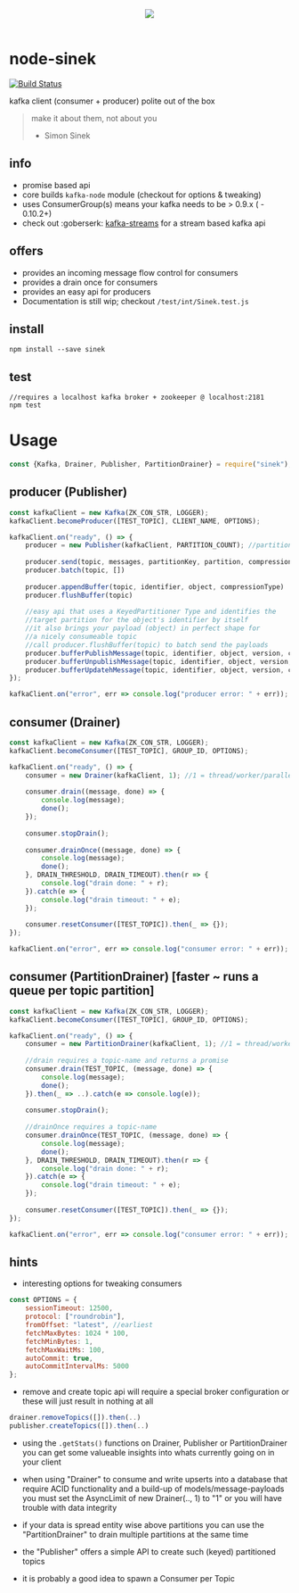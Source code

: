 <center><img src="https://cdn1.teamhellfall.de/contentdelivery/8642e870-7555-473a-b549-c520bd85bc51.0861a88f-28cf-42b6-88c7-f2942e64cc79.png?dim=165x125" /></center><br/>

# node-sinek

[![Build Status](https://travis-ci.org/nodefluent/node-sinek.svg?branch=master)](https://travis-ci.org/nodefluent/node-sinek)

kafka client (consumer + producer) polite out of the box

> make it about them, not about you
> - Simon Sinek

## info
- promise based api
- core builds `kafka-node` module (checkout for options & tweaking)
- uses ConsumerGroup(s) means your kafka needs to be > 0.9.x ( - 0.10.2+)
- check out :goberserk: [kafka-streams](https://github.com/nodefluent/kafka-streams) for a stream based kafka api

## offers

- provides an incoming message flow control for consumers
- provides a drain once for consumers
- provides an easy api for producers
- Documentation is still wip; checkout `/test/int/Sinek.test.js`

## install

```shell
npm install --save sinek
```

## test

```
//requires a localhost kafka broker + zookeeper @ localhost:2181
npm test
```

# Usage

```javascript
const {Kafka, Drainer, Publisher, PartitionDrainer} = require("sinek");
```

## producer (Publisher)

```javascript
const kafkaClient = new Kafka(ZK_CON_STR, LOGGER);
kafkaClient.becomeProducer([TEST_TOPIC], CLIENT_NAME, OPTIONS);

kafkaClient.on("ready", () => {
    producer = new Publisher(kafkaClient, PARTITION_COUNT); //partition count should be the default count on your brokers partiitons e.g. 30
    
    producer.send(topic, messages, partitionKey, partition, compressionType)
    producer.batch(topic, [])
    
    producer.appendBuffer(topic, identifier, object, compressionType)
    producer.flushBuffer(topic)
    
    //easy api that uses a KeyedPartitioner Type and identifies the
    //target partition for the object's identifier by itself
    //it also brings your payload (object) in perfect shape for 
    //a nicely consumeable topic
    //call producer.flushBuffer(topic) to batch send the payloads
    producer.bufferPublishMessage(topic, identifier, object, version, compressionType)
    producer.bufferUnpublishMessage(topic, identifier, object, version, compressionType)
    producer.bufferUpdatehMessage(topic, identifier, object, version, compressionType)
});

kafkaClient.on("error", err => console.log("producer error: " + err));
```

## consumer (Drainer)

```javascript
const kafkaClient = new Kafka(ZK_CON_STR, LOGGER);
kafkaClient.becomeConsumer([TEST_TOPIC], GROUP_ID, OPTIONS);

kafkaClient.on("ready", () => {
    consumer = new Drainer(kafkaClient, 1); //1 = thread/worker/parallel count
    
    consumer.drain((message, done) => {
        console.log(message);
        done();
    });
    
    consumer.stopDrain();
    
    consumer.drainOnce((message, done) => {
        console.log(message);
        done();
    }, DRAIN_THRESHOLD, DRAIN_TIMEOUT).then(r => {
        console.log("drain done: " + r);
    }).catch(e => {
        console.log("drain timeout: " + e);
    });
    
    consumer.resetConsumer([TEST_TOPIC]).then(_ => {});
});

kafkaClient.on("error", err => console.log("consumer error: " + err));
```

## consumer (PartitionDrainer) [faster ~ runs a queue per topic partition]

```javascript
const kafkaClient = new Kafka(ZK_CON_STR, LOGGER);
kafkaClient.becomeConsumer([TEST_TOPIC], GROUP_ID, OPTIONS);

kafkaClient.on("ready", () => {
    consumer = new PartitionDrainer(kafkaClient, 1); //1 = thread/worker/parallel count per partition
    
    //drain requires a topic-name and returns a promise 
    consumer.drain(TEST_TOPIC, (message, done) => {
        console.log(message);
        done();
    }).then(_ => ..).catch(e => console.log(e));
    
    consumer.stopDrain();
    
    //drainOnce requires a topic-name
    consumer.drainOnce(TEST_TOPIC, (message, done) => {
        console.log(message);
        done();
    }, DRAIN_THRESHOLD, DRAIN_TIMEOUT).then(r => {
        console.log("drain done: " + r);
    }).catch(e => {
        console.log("drain timeout: " + e);
    });
    
    consumer.resetConsumer([TEST_TOPIC]).then(_ => {});
});

kafkaClient.on("error", err => console.log("consumer error: " + err));
```

## hints

- interesting options for tweaking consumers

```javascript
const OPTIONS = {
    sessionTimeout: 12500,
    protocol: ["roundrobin"],
    fromOffset: "latest", //earliest
    fetchMaxBytes: 1024 * 100,
    fetchMinBytes: 1,
    fetchMaxWaitMs: 100,
    autoCommit: true,
    autoCommitIntervalMs: 5000
};
```

- remove and create topic api will require a special broker configuration
or these will just result in nothing at all

```javascript
drainer.removeTopics([]).then(..)
publisher.createTopics([]).then(..)
```

- using the `.getStats()` functions on Drainer, Publisher or 
PartitionDrainer you can get some valueable insights into whats
currently going on in your client

- when using "Drainer" to consume and write upserts into a database
that require ACID functionality and a build-up of models/message-payloads
you must set the AsyncLimit of new Drainer(.., 1) to "1" or you will
have trouble with data integrity

- if your data is spread entity wise above partitions you can use the
"PartitionDrainer" to drain multiple partitions at the same time

- the "Publisher" offers a simple API to create such (keyed) partitioned
topics

- it is probably a good idea to spawn a Consumer per Topic
